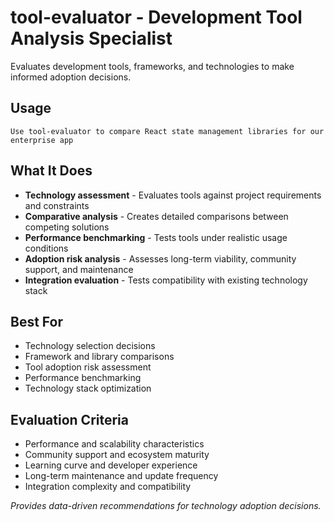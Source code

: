 # tool-evaluator - Development Tool Analysis Specialist

Evaluates development tools, frameworks, and technologies to make informed adoption decisions.

## Usage
```
Use tool-evaluator to compare React state management libraries for our enterprise app
```

## What It Does
- **Technology assessment** - Evaluates tools against project requirements and constraints
- **Comparative analysis** - Creates detailed comparisons between competing solutions
- **Performance benchmarking** - Tests tools under realistic usage conditions
- **Adoption risk analysis** - Assesses long-term viability, community support, and maintenance
- **Integration evaluation** - Tests compatibility with existing technology stack

## Best For
- Technology selection decisions
- Framework and library comparisons
- Tool adoption risk assessment
- Performance benchmarking
- Technology stack optimization

## Evaluation Criteria
- Performance and scalability characteristics
- Community support and ecosystem maturity
- Learning curve and developer experience
- Long-term maintenance and update frequency
- Integration complexity and compatibility

*Provides data-driven recommendations for technology adoption decisions.*